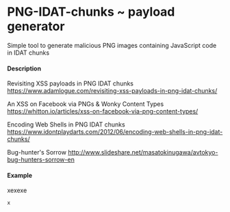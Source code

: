 # PNG-IDAT-chunks ~ payload generator

Simple tool to generate malicious PNG images containing JavaScript code in IDAT chunks

#### Description

Revisiting XSS payloads in PNG IDAT chunks
https://www.adamlogue.com/revisiting-xss-payloads-in-png-idat-chunks/

An XSS on Facebook via PNGs & Wonky Content Types
https://whitton.io/articles/xss-on-facebook-via-png-content-types/

Encoding Web Shells in PNG IDAT chunks
https://www.idontplaydarts.com/2012/06/encoding-web-shells-in-png-idat-chunks/

Bug-hunter's Sorrow
http://www.slideshare.net/masatokinugawa/avtokyo-bug-hunters-sorrow-en

#### Example

xexexe
```
x
```
